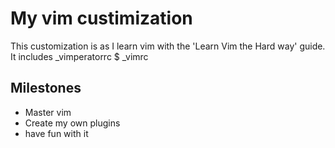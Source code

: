 My vim custimization
==============================

This customization is as I learn vim with the 'Learn Vim the Hard way' guide.
It includes _vimperatorrc $ _vimrc

Milestones
-----------

- Master vim
- Create my own plugins
- have fun with it
 
